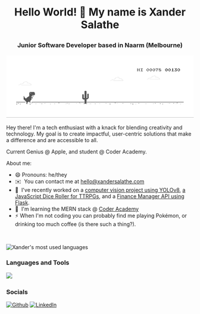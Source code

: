 # <p align="center">Hello World! 👋 My name is Xander Salathe </p>


### <p align="center"> Junior Software Developer based in Naarm (Melbourne) </p>

![loading...](dino.gif)

Hey there! I'm a tech enthusiast with a knack for blending creativity and technology. My goal is to create impactful, user-centric solutions that make a difference and are accessible to all. 

Current Genius @ Apple, and student @ Coder Academy.

About me:
* 😄 Pronouns: he/they
* ✉️  You can contact me at [hello@xandersalathe.com](mailto:hello@xandersalathe.com)
* 🚀  I've recently worked on a [computer vision project using YOLOv8](https://github.com/xdaybreakerx/computer-vision-with-yolov8), [a JavaScript Dice Roller for TTRPGs](https://github.com/xdaybreakerx/js-d20), and a [Finance Manager API using Flask](https://github.com/xdaybreakerx/XanderSalathe_T2A2).
* 🧠  I'm learning the MERN stack @ [Coder Academy](https://coderacademy.edu.au/)
* ⚡️ When I'm not coding you can probably find me playing Pokémon, or drinking too much coffee (is there such a thing?). 

&nbsp;
&nbsp;
&nbsp;

![Xander's most used languages](https://github-readme-stats.vercel.app/api/top-langs?username=xdaybreakerx&theme=tokyonight&hide_border=false&include_all_commits=true&count_private=true&layout=donut&hide=css,scss)



### <p align="left"> Languages and Tools </p>
<p align="left">
  <a href="https://skillicons.dev">
    <img src="https://skillicons.dev/icons?i=py,js,html,css,git,tailwind,postgres,flask,vscode&perline=3" />
  </a>
</p>


### <p align="left"> Socials </p>
[![Github](https://skillicons.dev/icons?i=github)](https://github.com/xdaybreakerx)
[![LinkedIn](https://skillicons.dev/icons?i=linkedin)](https://www.linkedin.com/in/xander-salathe)


<!-- 
this readme contains resources available from: 
https://www.profileme.dev/create-profile 
and
https://github.com/tandpfun/skill-icons
and 
https://github.com/anuraghazra/github-readme-stats
-->